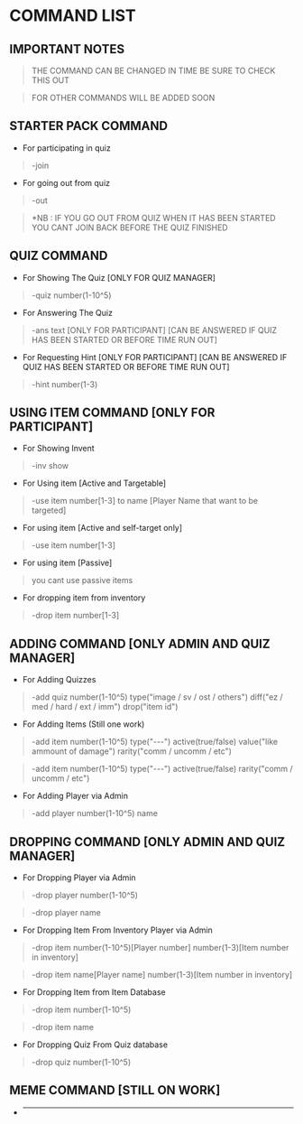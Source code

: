 # COMMAND LIST

## **IMPORTANT NOTES**

> THE COMMAND CAN BE CHANGED IN TIME BE SURE TO CHECK THIS OUT

> FOR OTHER COMMANDS WILL BE ADDED SOON


## **STARTER PACK COMMAND**

* For participating in quiz

> -join

* For going out from quiz

> -out

> *NB : IF YOU GO OUT FROM QUIZ WHEN IT HAS BEEN STARTED YOU CANT JOIN BACK BEFORE THE QUIZ FINISHED 

## **QUIZ COMMAND**

* For Showing The Quiz [ONLY FOR QUIZ MANAGER]

> -quiz number(1-10^5)

* For Answering The Quiz

> -ans text  [ONLY FOR PARTICIPANT] [CAN BE ANSWERED IF QUIZ HAS BEEN STARTED OR BEFORE TIME RUN OUT]

* For Requesting Hint [ONLY FOR PARTICIPANT] [CAN BE ANSWERED IF QUIZ HAS BEEN STARTED OR BEFORE TIME RUN OUT]

>-hint number(1-3)

## **USING ITEM COMMAND** [ONLY FOR PARTICIPANT]

* For Showing Invent 

> -inv show

* For Using item [Active and Targetable]

> -use item number[1-3] to name [Player Name that want to be targeted]

* For using item [Active and self-target only]

> -use item number[1-3]

* For using item [Passive]

> you cant use passive items

* For dropping item from inventory

> -drop item number[1-3]



## **ADDING COMMAND** [ONLY ADMIN AND QUIZ MANAGER]

* For Adding Quizzes

> -add quiz number(1-10^5) type("image / sv / ost / others") diff("ez / med / hard / ext / imm") drop("item id")

* For Adding Items (Still one work)

> -add item number(1-10^5) type("---") active(true/false) value("like ammount of damage") rarity("comm / uncomm / etc")

>  -add item number(1-10^5) type("---") active(true/false)  rarity("comm / uncomm / etc")

* For Adding Player via Admin

> -add player number(1-10^5) name

## **DROPPING COMMAND** [ONLY ADMIN AND QUIZ MANAGER]

* For Dropping Player via Admin

> -drop player number(1-10^5)

> -drop player name

* For Dropping Item From Inventory Player via Admin

> -drop item number(1-10^5)[Player number] number(1-3)[Item number in inventory] 

> -drop item name[Player name] number(1-3)[Item number in inventory]

* For Dropping Item from Item Database

> -drop item number(1-10^5)

> -drop item name



* For Dropping Quiz From Quiz database

> -drop quiz number(1-10^5)


## **MEME COMMAND** [STILL ON WORK]

* ----------

